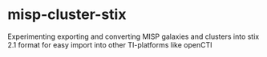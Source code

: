 # misp-cluster-stix
Experimenting exporting and converting MISP galaxies and clusters into stix 2.1 format for easy import into other TI-platforms like openCTI
